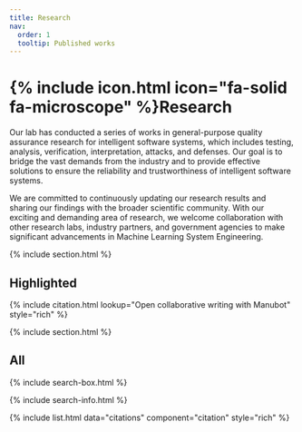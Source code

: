 ```yaml
---
title: Research
nav:
  order: 1
  tooltip: Published works
---
```


# {% include icon.html icon="fa-solid fa-microscope" %}Research

Our lab has conducted a series of works in general-purpose quality assurance research for intelligent software systems, which includes testing, analysis, verification, interpretation, attacks, and defenses. Our goal is to bridge the vast demands from the industry and to provide effective solutions to ensure the reliability and trustworthiness of intelligent software systems.

We are committed to continuously updating our research results and sharing our findings with the broader scientific community. With our exciting and demanding area of research, we welcome collaboration with other research labs, industry partners, and government agencies to make significant advancements in Machine Learning System Engineering.

{% include section.html %}

## Highlighted

{% include citation.html lookup="Open collaborative writing with Manubot" style="rich" %}

{% include section.html %}

## All

{% include search-box.html %}

{% include search-info.html %}

{% include list.html data="citations" component="citation" style="rich" %}
